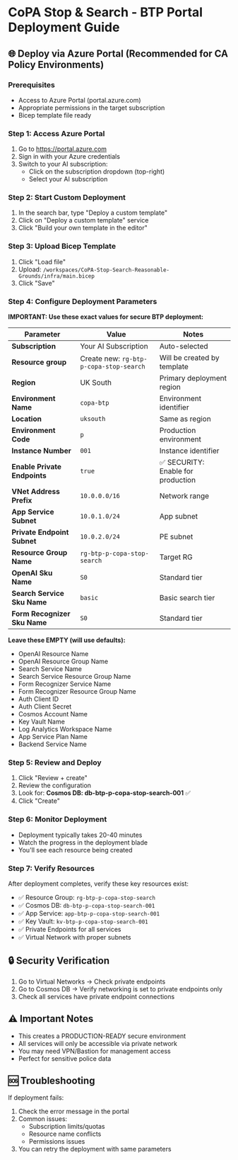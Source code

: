 # CoPA Stop & Search - BTP Portal Deployment Guide

## 🌐 Deploy via Azure Portal (Recommended for CA Policy Environments)

### Prerequisites
- Access to Azure Portal (portal.azure.com)
- Appropriate permissions in the target subscription
- Bicep template file ready

### Step 1: Access Azure Portal
1. Go to https://portal.azure.com
2. Sign in with your Azure credentials
3. Switch to your AI subscription:
   - Click on the subscription dropdown (top-right)
   - Select your AI subscription

### Step 2: Start Custom Deployment
1. In the search bar, type "Deploy a custom template"
2. Click on "Deploy a custom template" service
3. Click "Build your own template in the editor"

### Step 3: Upload Bicep Template
1. Click "Load file"
2. Upload: `/workspaces/CoPA-Stop-Search-Reasonable-Grounds/infra/main.bicep`
3. Click "Save"

### Step 4: Configure Deployment Parameters

**IMPORTANT: Use these exact values for secure BTP deployment:**

| Parameter | Value | Notes |
|-----------|-------|-------|
| **Subscription** | Your AI Subscription | Auto-selected |
| **Resource group** | Create new: `rg-btp-p-copa-stop-search` | Will be created by template |
| **Region** | UK South | Primary deployment region |
| **Environment Name** | `copa-btp` | Environment identifier |
| **Location** | `uksouth` | Same as region |
| **Environment Code** | `p` | Production environment |
| **Instance Number** | `001` | Instance identifier |
| **Enable Private Endpoints** | `true` | ✅ SECURITY: Enable for production |
| **VNet Address Prefix** | `10.0.0.0/16` | Network range |
| **App Service Subnet** | `10.0.1.0/24` | App subnet |
| **Private Endpoint Subnet** | `10.0.2.0/24` | PE subnet |
| **Resource Group Name** | `rg-btp-p-copa-stop-search` | Target RG |
| **OpenAI Sku Name** | `S0` | Standard tier |
| **Search Service Sku Name** | `basic` | Basic search tier |
| **Form Recognizer Sku Name** | `S0` | Standard tier |

**Leave these EMPTY (will use defaults):**
- OpenAI Resource Name
- OpenAI Resource Group Name
- Search Service Name
- Search Service Resource Group Name
- Form Recognizer Service Name
- Form Recognizer Resource Group Name
- Auth Client ID
- Auth Client Secret
- Cosmos Account Name
- Key Vault Name
- Log Analytics Workspace Name
- App Service Plan Name
- Backend Service Name

### Step 5: Review and Deploy
1. Click "Review + create"
2. Review the configuration
3. Look for: **Cosmos DB: db-btp-p-copa-stop-search-001** ✅
4. Click "Create"

### Step 6: Monitor Deployment
- Deployment typically takes 20-40 minutes
- Watch the progress in the deployment blade
- You'll see each resource being created

### Step 7: Verify Resources
After deployment completes, verify these key resources exist:
- ✅ Resource Group: `rg-btp-p-copa-stop-search`
- ✅ Cosmos DB: `db-btp-p-copa-stop-search-001`
- ✅ App Service: `app-btp-p-copa-stop-search-001`
- ✅ Key Vault: `kv-btp-p-copa-stop-search-001`
- ✅ Private Endpoints for all services
- ✅ Virtual Network with proper subnets

## 🔒 Security Verification
1. Go to Virtual Networks → Check private endpoints
2. Go to Cosmos DB → Verify networking is set to private endpoints only
3. Check all services have private endpoint connections

## ⚠️ Important Notes
- This creates a PRODUCTION-READY secure environment
- All services will only be accessible via private network
- You may need VPN/Bastion for management access
- Perfect for sensitive police data

## 🆘 Troubleshooting
If deployment fails:
1. Check the error message in the portal
2. Common issues:
   - Subscription limits/quotas
   - Resource name conflicts
   - Permissions issues
3. You can retry the deployment with same parameters